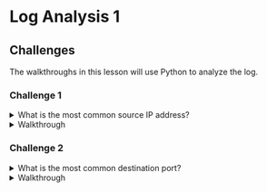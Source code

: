 # Log Analysis 1

## Challenges
The walkthroughs in this lesson will use Python to analyze the log.
### Challenge 1
<details>
<summary>What is the most common source IP address?</summary>
169.254.169.123
</details>

<details>
<summary>Walkthrough</summary>
There are many ways to complete a scripting challenge, here is the way I did it.

```python
log = open("iptable.log", "r").readlines()
srcIPs = {}
for entry in log:
    srcip = entry.split("SRC=")[1].split(" ")[0]
    try:
        srcIPs[srcip] += 1
    except Exception:
        srcIPs[srcip] = 1
dstPorts = dict((v,k) for k,v in dstPorts.items())

print(dstPorts)
```

Manually look through the output for the source IP (value in dictionary) with the highest number (key in dictionary).
</details>

### Challenge 2
<details>
<summary>What is the most common destination port?</summary>
123
</details>

<details>
<summary>Walkthrough</summary>
There are many ways to complete a scripting challenge, here is the way I did it.

```python
log = open("iptable.log", "r").readlines()
dstPorts = {}
for entry in log:
    dstport = entry.split("SPT=")[1].split(" ")[0]
    try:
        dstPorts[dstport] += 1
    except Exception:
        dstPorts[dstport] = 1
dstPorts = dict((v,k) for k,v in dstPorts.items())
print(dstPorts)
```

Manually look through the output for the port (value in dictionary) with the highest number (key in dictionary).
</details>